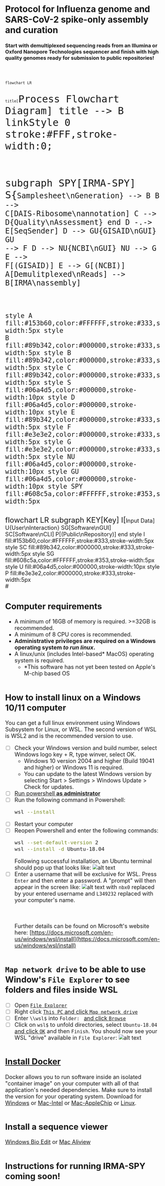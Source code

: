 # Protocol for Influenza genome and SARS-CoV-2 spike-only assembly and curation
### Start with demultiplexed sequencing reads from an Illumina or Oxford Nanopore Technologies sequencer and finish with high quality genomes ready for submission to public repositories!
<br/><br/>


<html lang="en">
   <head>
	 <script src="https://cdnjs.cloudflare.com/ajax/libs/mermaid/8.0.0/mermaid.min.js"></script>
    </head>
	 
<body>
 <pre><code class="language-mermaid">flowchart LR

title[<font size=6>Process Flowchart Diagram]
title --> B
linkStyle 0 stroke:#FFF,stroke-width:0;

subgraph SPY[<font size=6>IRMA-SPY]
S{<font size=5>Samplesheet\nGeneration} --> B
B --> C[<font size=5>DAIS-Ribosome\nannotation]
C --> D{<font size=5>Quality\nAssessment}
end
D -.-> E[<font size=5>SeqSender]
D --> GU{<font size=5>GISAID\nGUI}
GU --> F
D --> NU{<font size=5>NCBI\nGUI}
NU --> G
E --> F[(<font size=5>GISAID)]
E --> G[(<font size=5>NCBI)]
A[<font size=5>Demulitplexed\nReads] --> B[<font size=5>IRMA\nassembly]


style A fill:#153b60,color:#FFFFFF,stroke:#333,stroke-width:5px
style B fill:#89b342,color:#000000,stroke:#333,stroke-width:5px
style B fill:#89b342,color:#000000,stroke:#333,stroke-width:5px
style C fill:#89b342,color:#000000,stroke:#333,stroke-width:5px
style S fill:#06a4d5,color:#000000,stroke-width:10px
style D fill:#06a4d5,color:#000000,stroke-width:10px
style E fill:#89b342,color:#000000,stroke:#333,stroke-width:5px
style F fill:#e3e3e2,color:#000000,stroke:#333,stroke-width:5px
style G fill:#e3e3e2,color:#000000,stroke:#333,stroke-width:5px
style NU fill:#06a4d5,color:#000000,stroke-width:10px
style GU fill:#06a4d5,color:#000000,stroke-width:10px
style SPY fill:#608c5a,color:#FFFFFF,stroke:#353,stroke-width:5px
</code></pre>

<div class="mermaid">flowchart LR
subgraph KEY[<font size=5>Key]
I[<font size=4>Input Data]
U{<font size=4>User\nInteraction}
SG[<font size=4>Software\nGUI]
SC[<font size=4>Software\nCLI]
P[(<font size=4>Public\nRepository)]
end
style I fill:#153b60,color:#FFFFFF,stroke:#333,stroke-width:5px
style SC fill:#89b342,color:#000000,stroke:#333,stroke-width:5px
style SG fill:#608c5a,color:#FFFFFF,stroke:#353,stroke-width:5px
style U fill:#06a4d5,color:#000000,stroke-width:10px
style P fill:#e3e3e2,color:#000000,stroke:#333,stroke-width:5px

</div>

</body>
<script>
var config = {
    startOnLoad:true,
    theme: 'forest',
    flowchart:{
            useMaxWidth:false,
            htmlLabels:true
        }
};
mermaid.initialize(config);
window.mermaid.init(undefined, document.querySelectorAll('.language-mermaid'));
</script>

</html>
#

## Computer requirements
- A minimum of 16GB of memory is required. >=32GB is recommended.
- A minimum of 8 CPU cores is recommended.
- **Administrative privileges are required on a Windows operating system _to run linux_.**
- A linux/unix (includes Intel-based* MacOS) operating system is required.
    - *This software has not yet been tested on Apple's M-chip based OS
#

## How to install linux on a Windows 10/11 computer
You can get a full linux environment using Windows Subsystem for Linux, or WSL. The second version of WSL is WSL2 and is the recommended version to use.

- [ ] Check your Windows version and build number, select Windows logo key + R, type winver, select OK.
  - Windows 10 version 2004 and higher (Build 19041 and higher) or Windows 11 is required.
  - You can update to the latest Windows version by selecting Start > Settings > Windows Update > Check for updates.
- [ ] [Run powershell **as administrator**](./images/powershell_open.png)
- [ ] Run the following command in Powershell:
    ```bash
    wsl --install
    ```
- [ ] Restart your computer
- [ ] Reopen Powershell and enter the following commands:
    ```bash
    wsl --set-default-version 2
    wsl --install -d Ubuntu-18.04
    ```
    Following successful installation, an Ubuntu terminal should pop up that looks like:
    ![alt text](./images/ubuntu_setub_1.png)
- [ ] Enter a username that will be exclusive for WSL. Press `Enter` and then enter a password. A "prompt" will then appear in the screen like:
    ![alt text](./images/commandprompt_wsl.png) with `nbx0` replaced by your entered username and `L349232` replaced with your computer's name.
<br/><br/>
<br/><br/>
Further details can be found on Microsoft's website here: [https://docs.microsoft.com/en-us/windows/wsl/install](https://docs.microsoft.com/en-us/windows/wsl/install)
#
## `Map network drive` to be able to use Window's `File Explorer` to see folders and files inside WSL
- [ ] Open [`File Explorer`](./images/file_explorer.png)
- [ ] Right click [`This PC` and click `Map network drive`](./images/map_drive_1.png)
- [ ] Enter `\\wsl$` into `Folder: ` [and click `Browse`](./images/map_drive_2.png)
- [ ] Click on `wsl$` to unfold directories, select `Ubuntu-18.04` [and click `OK`](./images/map_drive_3.png) and then `Finish`. You should now see your WSL "drive" available in `File Explorer`:
    ![alt text](./images/map_drive_4.png)
    
#

## [Install Docker](https://www.docker.com/products/docker-desktop/)
Docker allows you to run software inside an isolated "container image" on your computer with all of that application's needed dependencies. Make sure to install the version for your operating system. Download for [Windows](https://desktop.docker.com/win/main/amd64/Docker%20Desktop%20Installer.exe?utm_source=docker&utm_medium=webreferral&utm_campaign=dd-smartbutton&utm_location=header) or [Mac-Intel](https://desktop.docker.com/mac/main/amd64/Docker.dmg?utm_source=docker&utm_medium=webreferral&utm_campaign=dd-smartbutton&utm_location=module) or [Mac-AppleChip](https://desktop.docker.com/mac/main/arm64/Docker.dmg?utm_source=docker&utm_medium=webreferral&utm_campaign=dd-smartbutton&utm_location=module) or [Linux](https://docs.docker.com/desktop/linux/install/).
#

## Install a sequence viewer
[Windows Bio Edit](https://bioedit.software.informer.com/) or [Mac Aliview](https://ormbunkar.se/aliview/#DOWNLOAD)
#

## Instructions for running IRMA-SPY coming soon!

